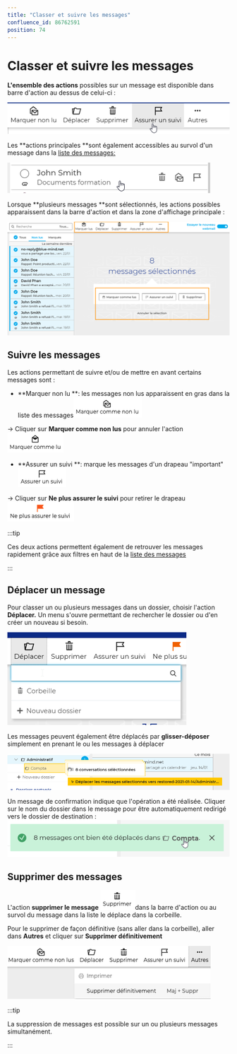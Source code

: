 ```yaml
---
title: "Classer et suivre les messages"
confluence_id: 86762591
position: 74
---
```

# Classer et suivre les messages


**L'ensemble des actions** possibles sur un message est disponible dans barre d'action au dessus de celui-ci :

![](../../attachments/86762591/86764536.png)

Les **actions principales **sont également accessibles au survol d'un message dans la [liste des messages:](/Guide_de_l_utilisateur/La_messagerie_4.7/Gérer_la_liste_des_messages/)

![](../../attachments/86762591/86764535.png)

Lorsque **plusieurs messages **sont sélectionnés, les actions possibles apparaissent dans la barre d'action et dans la zone d'affichage principale :

![](../../attachments/86762591/86764534.png)

## Suivre les messages

Les actions permettant de suivre et/ou de mettre en avant certains messages sont :

- **Marquer non lu **: les messages non lus apparaissent en gras dans la liste des messages![](../../attachments/86762591/86764533.png)


→ Cliquer sur **Marquer comme non lus** pour annuler l'action ![](../../attachments/86762591/86764532.png)

- **Assurer un suivi **: marque les messages d'un drapeau "important"![](../../attachments/86762591/86764531.png)


→ Cliquer sur **Ne plus assurer le suivi** pour retirer le drapeau ![](../../attachments/86762591/86764530.png)


:::tip

Ces deux actions permettent également de retrouver les messages rapidement grâce aux filtres en haut de la [liste des messages](/Guide_de_l_utilisateur/La_messagerie_4.7/Gérer_la_liste_des_messages/)

:::


## Déplacer un message

Pour classer un ou plusieurs messages dans un dossier, choisir l'action **Déplacer.** Un menu s'ouvre permettant de rechercher le dossier ou d'en créer un nouveau si besoin.

![](../../attachments/86762591/86764529.png)


Les messages peuvent également être déplacés par **glisser-déposer** simplement en prenant le ou les messages à déplacer

![](../../attachments/86762591/86764528.png)


Un message de confirmation indique que l'opération a été réalisée. Cliquer sur le nom du dossier dans le message pour être automatiquement redirigé vers le dossier de destination :
![](../../attachments/86762591/86764527.png)


## Supprimer des messages

L'action **supprimer le message** ![](../../attachments/86762591/86764526.png)dans la barre d'action ou au survol du message dans la liste le déplace dans la corbeille.

Pour le supprimer de façon définitive (sans aller dans la corbeille), aller dans **Autres** et cliquer sur **Supprimer définitivement**

![](../../attachments/86762591/86764525.png)


:::tip

La suppression de messages est possible sur un ou plusieurs messages simultanément.

:::


